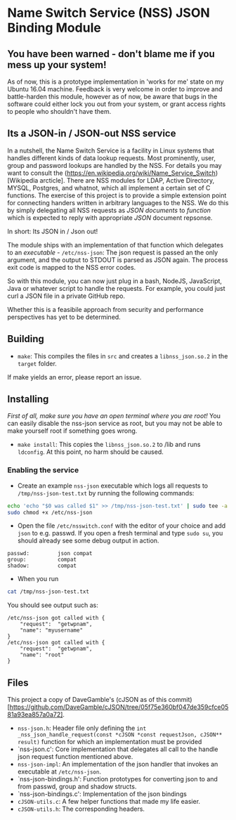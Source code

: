 # Name Switch Service (NSS) JSON Binding Module

## You have been warned - don't blame me if you mess up your system!
As of now, this is a prototype implementation in 'works for me' state on my Ubuntu 16.04 machine.
Feedback is very welcome in order to improve and battle-harden this module, however as of now, be aware that bugs in the software could either lock you out from your system, or grant access rights to people who shouldn't have them.


## Its a JSON-in / JSON-out NSS service
In a nutshell, the Name Switch Service is a facility in Linux systems that handles different kinds of data lookup requests.
Most prominently, user, group and password lookups are handled by the NSS.
For details you may want to consult the (https://en.wikipedia.org/wiki/Name_Service_Switch)[Wikipedia arcticle].
There are NSS modules for LDAP, Active Directory, MYSQL, Postgres, and whatnot, which all implement a certain set of C functions.
The exercise of this project is to provide a simple extension point for connecting handers written in arbitrary languages to the NSS.
We do this by simply delegating all NSS requests as *JSON documents* to *function* which is expected to reply with appropriate *JSON* document repsonse.

In short: Its JSON in / Json out!

The module ships with an implementation of that function which delegates to an *executable* - `/etc/nss-json`: The json request is passed an the only argument, and
the output to STDOUT is parsed as JSON again. The process exit code is mapped to the NSS error codes.

So with this module, you can now just plug in a bash, NodeJS, JavaScript, Java or whatever script to handle the requests. For example, you could just
curl a JSON file in a private GitHub repo.


Whether this is a feasibile approach from security and performance perspectives has yet to be determined.

## Building

* `make`: This compiles the files in `src` and creates a `libnss_json.so.2` in the `target` folder.

If make yields an error, please report an issue.

## Installing

*First of all, make sure you have an open terminal where you are root!* You can easily disable the nss-json service as root, but you may not be able to make yourself root if something goes wrong.

* `make install`: This copies the `libnss_json.so.2` to /lib and runs `ldconfig`. At this point, no harm should be caused.

### Enabling the service

* Create an example `nss-json` executable which logs all requests to `/tmp/nss-json-test.txt` by running the following commands:

```bash
echo 'echo "$0 was called $1" >> /tmp/nss-json-test.txt' | sudo tee -a /etc/nss-json
sudo chmod +x /etc/nss-json
```

* Open the file `/etc/nsswitch.conf` with the editor of your choice and add `json` to e.g. passwd. If you open a fresh terminal and type `sudo su`, you should already see some debug output in action.


```
passwd:         json compat
group:          compat
shadow:         compat
```

* When you run
```bash
cat /tmp/nss-json-test.txt
```

You should see output such as:

```
/etc/nss-json got called with {
	"request":	"getwpnam",
	"name":	"myusername"
}
/etc/nss-json got called with {
	"request":	"getwpnam",
	"name":	"root"
}
```


## Files

This project a copy of DaveGamble's (cJSON as of this commit)[https://github.com/DaveGamble/cJSON/tree/05f75e360bf047de359cfce0581a93ea857a0a72].

* `nss-json.h`: Header file only defining the `int _nss_json_handle_request(const *cJSON *const requestJson, cJSON** result)` function for which an implementation must be provided
* `nss-json.c': Core implementation that delegates all call to the handle json request function mentioned above.
* `nss-json-impl`: An implementation of the json handler that invokes an executable at `/etc/nss-json`.
* `nss-json-bindings.h': Function prototypes for converting json to and from passwd, group and shadow structs.
* `nss-json-bindings.c': Implementation of the json bindings
* `cJSON-utils.c`: A few helper functions that made my life easier.
* `cJSON-utils.h`: The corresponding headers.


